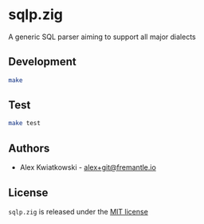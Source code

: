 # sqlp.zig

A generic SQL parser aiming to support all major dialects

## Development

```sh
make
```

## Test

```sh
make test
```

## Authors

- Alex Kwiatkowski - alex+git@fremantle.io

## License

`sqlp.zig` is released under the [MIT license](./LICENSE)
